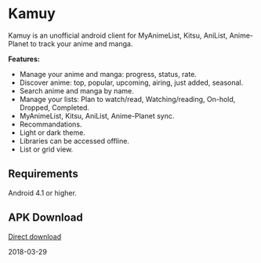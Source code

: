 # Kamuy
Kamuy is an unofficial android client for MyAnimeList, Kitsu, AniList, Anime-Planet to track your anime and manga.

**Features:**
* Manage your anime and manga: progress, status, rate.
* Discover anime: top, popular, upcoming, airing, just added, seasonal.
* Search anime and manga by name.
* Manage your lists: Plan to watch/read, Watching/reading, On-hold, Dropped, Completed.
* MyAnimeList, Kitsu, AniList, Anime-Planet sync.
* Recommandations.
* Light or dark theme.
* Libraries can be accessed offline.
* List or grid view.

## Requirements
Android 4.1 or higher.


## APK Download
[Direct download](https://github.com/cylonu87/kamuy/releases)

2018-03-29
